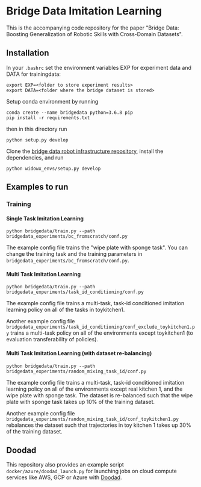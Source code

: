 # Bridge Data Imitation Learning

This is the accompanying code repository for the paper "Bridge Data: Boosting Generalization of Robotic Skills with Cross-Domain Datasets".

## Installation

In your `.bashrc` set the environment variables EXP for experiment data and DATA for trainingdata:

```
export EXP=<folder to store experiment results>
export DATA=<folder where the bridge dataset is stored>
```

Setup conda environment by running

```
conda create --name bridgedata python=3.6.8 pip
pip install -r requirements.txt
```

then in this directory run

`python setup.py develop`

Clone the  [bridge data robot infrastructure repository](https://github.com/yanlai00/bridge_data_robot_infra), install the dependencies, and run

`python widowx_envs/setup.py develop`

## Examples to run

### Training

#### Single Task Imitation Learning

`python bridgedata/train.py --path  bridgedata_experiments/bc_fromscratch/conf.py`

The example config file trains the "wipe plate with sponge task". You can change the training task and the training parameters in `bridgedata_experiments/bc_fromscratch/conf.py`.

#### Multi Task Imitation Learning

`python bridgedata/train.py --path  bridgedata_experiments/task_id_conditioning/conf.py`

The example config file trains a multi-task, task-id conditioned imitation learning policy on all of the tasks in toykitchen1.  

Another example config file `bridgedata_experiments/task_id_conditioning/conf_exclude_toykitchen1.py` trains a multi-task policy on all of the environments except toykitchen1 (to evaluation transferability of policies).

#### Multi Task Imitation Learning (with dataset re-balancing)

`python bridgedata/train.py --path  bridgedata_experiments/random_mixing_task_id/conf.py`

The example config file trains a multi-task, task-id conditioned imitation learning policy on all of the environments except real kitchen 1, and the wipe plate with sponge task. The dataset is re-balanced such that the wipe plate with sponge task takes up 10% of the training dataset.  

Another example config file `bridgedata_experiments/random_mixing_task_id/conf_toykitchen1.py` rebalances the dataset such that trajectories in toy kitchen 1 takes up 30% of the training dataset.

## Doodad

This repository also provides an example script  `docker/azure/doodad_launch.py` for launching jobs on cloud compute services like AWS, GCP or Azure with [Doodad](https://github.com/rail-berkeley/doodad).
